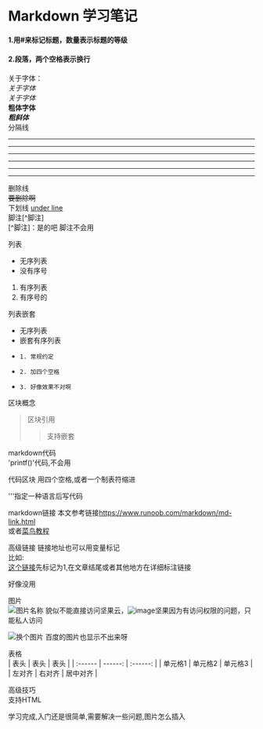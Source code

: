 # Markdown 学习笔记
#### 1.用#来标记标题，数量表示标题的等级
#### 2.段落，两个空格表示换行
关于字体：  
*关于字体*  
_关于字体_  
**粗体字体**  
***粗斜体***  
分隔线

***
*****
********
* * *
---
------
删除线  
~~要删除啊~~  
下划线
<u>under line</u>  
脚注[^脚注]  
[^脚注]：是的吧 
脚注不会用

列表  
+ 无序列表
+ 没有序号
1. 有序列表
2. 有序号的  

列表嵌套
+ 无序列表
+ 嵌套有序列表
+     1. 常规约定
+     2. 加四个空格
+     3. 好像效果不对啊

区块概念
> 区块引用
>
> > 支持嵌套

markdown代码  
'printf()'代码,不会用

代码区块
用四个空格,或者一个制表符缩进

'''指定一种语言后写代码

markdown链接
本文参考链接<https://www.runoob.com/markdown/md-link.html>  
或者[菜鸟教程](https://www.runoob.com/markdown/md-link.html)

高级链接
链接地址也可以用变量标记  
比如:  
[这个链接][1]先标记为1,在文章结尾或者其他地方在详细标注链接  

[1]:https://www.runoob.com/markdown/md-link.html
好像没用

图片  
![图片名称](https://www.jianguoyun.com/d/openUrlFromClient?un=ds294674420%40126.com&du=%2f%23tab%3dbrowse%3a%3aid%3dc6b76e%3a%3amagic%3d3bbcc9ebfe5585da%3a%3apath%3d%2f%3a%3a&ep=1563859202&sg=ukdp%2b63PwW%2bmEXGZMtWrkEcTGN4%3d&sn=0)
貌似不能直接访问坚果云，![image](https://www.jianguoyun.com/d/openUrlFromClient?un=ds294674420%40126.com&du=%2f%23tab%3dbrowse%3a%3aid%3dc6b76e%3a%3amagic%3d3bbcc9ebfe5585da%3a%3apath%3d%2f%3a%3a&ep=1563859202&sg=ukdp%2b63PwW%2bmEXGZMtWrkEcTGN4%3d&sn=0)坚果因为有访问权限的问题，只能私人访问

![换个图片](https://timgsa.baidu.com/timg?image&quality=80&size=b9999_10000&sec=1563876031297&di=d401d4db3bf5cc74e4974225eb71e144&imgtype=0&src=http%3A%2F%2Fg.hiphotos.baidu.com%2Fimage%2Fpic%2Fitem%2F86d6277f9e2f07084eacbbebe724b899a801f2b4.jpg)
百度的图片也显示不出来呀

表格  
| 表头    |    表头 |   表头   |
| :------ | ------: | :------: |
| 单元格1 | 单元格2 | 单元格3  |
| 左对齐  |  右对齐 | 居中对齐 |

高级技巧  
支持HTML


学习完成,入门还是很简单,需要解决一些问题,图片怎么插入